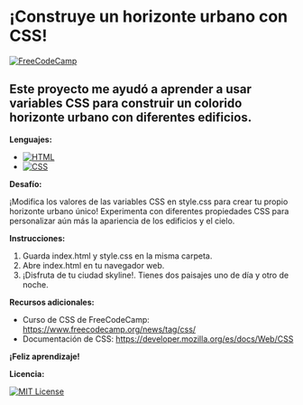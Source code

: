 
# ¡Construye un horizonte urbano con CSS!

[![FreeCodeCamp](https://raw.githubusercontent.com/freeCodeCamp/freeCodeCamp/master/docs/assets/brand/FreeCodeCamp_logo.svg)](https://www.freecodecamp.org/)

## Este proyecto me ayudó a aprender a usar variables CSS para construir un colorido horizonte urbano con diferentes edificios.

**Lenguajes:**

* [![HTML](https://cdn.jsdelivr.net/npm/devicon/icons/html5/plain.svg)](https://developer.mozilla.org/es/docs/Web/HTML)
* [![CSS](https://cdn.jsdelivr.net/npm/devicon/icons/css3/plain-wordmark.svg)](https://developer.mozilla.org/es/docs/Web/CSS)

**Desafío:**

¡Modifica los valores de las variables CSS en style.css para crear tu propio horizonte urbano único! Experimenta con diferentes propiedades CSS para personalizar aún más la apariencia de los edificios y el cielo.

**Instrucciones:**

1. Guarda index.html y style.css en la misma carpeta.
2. Abre index.html en tu navegador web.
3. ¡Disfruta de tu ciudad skyline!. Tienes dos paisajes uno de día y otro de noche.

**Recursos adicionales:**

* Curso de CSS de FreeCodeCamp: https://www.freecodecamp.org/news/tag/css/
* Documentación de CSS: https://developer.mozilla.org/es/docs/Web/CSS

**¡Feliz aprendizaje!**

**Licencia:**

[![MIT License](https://img.shields.io/badge/License-MIT-yellow.svg)](https://opensource.org/licenses/MIT)


